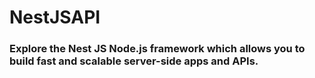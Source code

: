 # NestJSAPI

### Explore the Nest JS Node.js framework which allows you to build fast and scalable server-side apps and APIs.
